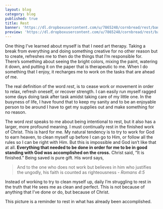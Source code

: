```yaml
---
layout: blog
category: blog
published: true
title: Rest
banner: 'https://dl.dropboxusercontent.com/u/7865248/cornbread/rest/banner.jpg'
preview: 'https://dl.dropboxusercontent.com/u/7865248/cornbread/rest/banner.jpg'
---
```

One thing I’ve learned about myself is that I need art therapy. Taking a break from everything and doing something creative for no other reason but to create, refreshes me to then do the things that I’m responsible for. There’s something about seeing the bright colors, mixing the paint, watering it down, and putting it on the paper that is therapeutic to me. When I do something that I enjoy, it recharges me to work on the tasks that are ahead of me.

The real definition of the word _rest_, is to cease work or movement in order to relax, refresh oneself, or recover strength. I can easily run myself ragged some days doing task after task amidst taking care of my little one. In the busyness of life, I have found that to keep my sanity and to be an enjoyable person to be around I have to get my supplies out and make something for no reason. 

The word _rest_ speaks to me about being intentional to rest, but it also has a larger, more profound meaning. I must continually rest in the finished work of Christ. This is hard for me. My natural tendency is to try to work for God to earn heaven, to clean myself up before I can go to Him, or follow all the rules so I can be right with Him. But this is impossible and God isn’t like that at all. **Everything that needed to be done in order for me to be in good standing with God was accomplished on the cross.** Christ said, “It is finished.” Being saved is pure gift. His word says,

<blockquote>And to the one who does not work but believes in him who justifies the ungodly, his faith is counted as righteousness <cite>- Romans 4:5</cite></blockquote>
 
Instead of working to try to clean myself up, daily I’m struggling to rest in the truth that He sees me as clean and perfect. This is not because of anything that I’ve done or do, but because of Christ.

This picture is a reminder to rest in what has already been accomplished.
